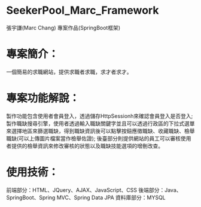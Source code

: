 # SeekerPool_Marc_Framework
張宇謙(Marc Chang) 專案作品(SpringBoot框架)

# 專案簡介：
一個簡易的求職網站，提供求職者求職，求才者求才。

# 專案功能解說：
製作功能包含使用者會員登入，透過儲存HttpSessionh來確認會員登入是否登入;製作職缺搜尋引擎，使用者透過輸入職缺關鍵字並且可以透過行政區的下拉式選單來選擇地區來篩選職缺，得到職缺資訊後可以點擊按鈕應徵職缺、收藏職缺、檢舉職缺(可以上傳圖片檔案當作檢舉佐證);
後臺部分則提供網站的員工可以審核使用者提供的檢舉資訊來修改審核的狀態以及職缺技能選項的增刪改查。

# 使用技術：

前端部分：HTML、JQuery、AJAX、JavaScript、CSS
後端部分：Java、SpringBoot、Spring MVC、Spring Data JPA
資料庫部分：MYSQL
